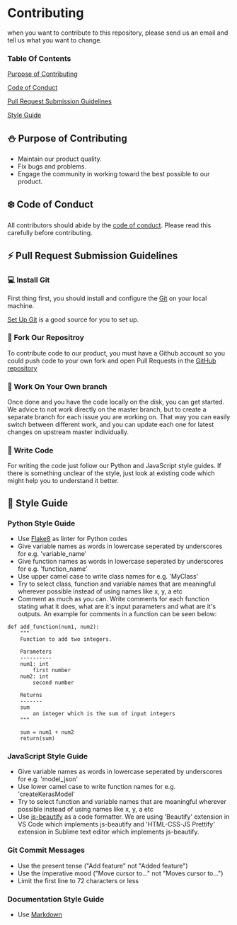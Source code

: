 # Contributing 
when you want to contribute to this repository, please send us an email and tell us what you want to change. 

### Table Of Contents
[Purpose of Contributing](#Purpose-of-Contributing)

[Code of Conduct](#Code-of-Conduct)

[Pull Request Submission Guidelines](#Pull-Request-Submission-Guidelines)

[Style Guide](#Style-guide)

## ⛄ Purpose of Contributing
* Maintain our product quality.
* Fix bugs and problems.
* Engage the community in working toward the best possible to our product.

## ❄️ Code of Conduct
All contributors should abide by the [code of conduct](CODE-OF-CONDUCT.md). Please read this carefully before contributing.

## ⚡ Pull Request Submission Guidelines
### 💻 Install Git 
First thing first, you should install and configure the [Git](https://git-scm.com/) on your local machine.

[Set Up Git](https://docs.github.com/en/github/getting-started-with-github/quickstart) is a good source for you to set up.

### 🍴 Fork Our Repositroy
To contribute code to our product, you must have a Github account so you could push code to your own fork and open Pull Requests in the [GitHub repository](https://github.com/Shahil98/SE_Fall20_Project-1)

### 👔 Work On Your Own branch
Once done and you have the code locally on the disk, you can get started. We advice to not work directly on the master branch, but to create a separate branch for each issue you are working on. That way you can easily switch between different work, and you can update each one for latest changes on upstream master individually.
### 📝 Write Code
For writing the code just follow our Python and JavaScript style guides. If there is something unclear of the style, just look at existing code which might help you to understand it better.

## 💬 Style Guide 

### Python Style Guide
* Use [Flake8](https://flake8.pycqa.org/en/latest/) as linter for Python codes
* Give variable names as words in lowercase seperated by underscores for e.g. 'variable_name'
* Give function names as words in lowercase seperated by underscores for e.g. 'function_name'
* Use upper camel case to write class names for e.g. 'MyClass'
* Try to select class, function and variable names that are meaningful wherever possible instead of using names like x, y, a etc
* Comment as much as you can. Write comments for each function stating what it does, what are it's input parameters and what are it's outputs. An example for comments in a function can be seen below:
```
def add_function(num1, num2):
    """
    Function to add two integers.

    Parameters
    ----------
    num1: int
        first number
    num2: int
        second number

    Returns
    -------
    sum
        an integer which is the sum of input integers
    """

    sum = num1 + num2
    return(sum)
```

### JavaScript Style Guide
* Give variable names as words in lowercase seperated by underscores for e.g. 'model_json'
* Use lower camel case to write function names for e.g. 'createKerasModel'
* Try to select function and variable names that are meaningful wherever possible instead of using names like x, y, a etc
* Use [js-beautify](https://github.com/beautify-web/js-beautify) as a code formatter. We are using 'Beautify' extension in VS Code which implements js-beautify and 'HTML-CSS-JS Prettify' extension in Sublime text editor which implements js-beautify.

### Git Commit Messages

* Use the present tense ("Add feature" not "Added feature")
* Use the imperative mood ("Move cursor to..." not "Moves cursor to...")
* Limit the first line to 72 characters or less

    
 ### Documentation Style Guide  
   * Use [Markdown](https://daringfireball.net/projects/markdown/)
